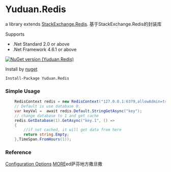 # Yuduan.Redis
a library extends [StackExchange.Redis](https://github.com/StackExchange/StackExchange.Redis). 基于StackExchange.Redis的封装库

Supports

 * .Net Standard 2.0 or above
 * .Net Framework 4.6.1 or above

[![NuGet version (Yuduan.Redis)](https://img.shields.io/nuget/v/Yuduan.Redis.svg?style=flat-square)](https://www.nuget.org/packages/Yuduan.Redis/)

Install by [nuget](https://www.nuget.org/packages/Yuduan.Redis)

    Install-Package Yuduan.Redis

### Simple Usage
```csharp
    RedisContext redis = new RedisContext("127.0.0.1:6379,allowAdmin=true,ssl=false");
    // Default is use database 0.
    var keyVal =  await redis.Default.StringGetAsync("key");
    // change database to 1 and get cache 
    redis.GetDatabase(1).GetAsync("key.1", () =>
    {
        //if not cached, it will get data from here
        return string.Empty;
    },TimeSpan.FromHours(1));     
```
### Reference
[Configuration Options](https://stackexchange.github.io/StackExchange.Redis/Configuration#configuration-options)
[MORE](https://stackexchange.github.io/StackExchange.Redis/#documentation)ed萨芬地方撒旦撒

